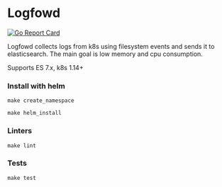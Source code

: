 # Logfowd

[![Go Report Card](https://goreportcard.com/badge/github.com/soulgarden/logfowd)](https://goreportcard.com/report/github.com/soulgarden/logfowd)

Logfowd collects logs from k8s using filesystem events and sends it to elasticsearch. The main goal is low memory and cpu consumption.

Supports ES 7.x, k8s 1.14+

### Install with helm
    make create_namespace

    make helm_install

### Linters

    make lint

### Tests

    make test
